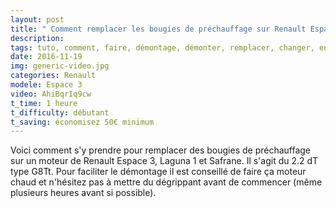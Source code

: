 ```yaml
---
layout: post
title: " Comment remplacer les bougies de préchauffage sur Renault Espace, Laguna, Safrane 2,2 dT "
description: 
tags: tuto, comment, faire, démontage, démonter, remplacer, changer, enlever, bougies, pré chauffage, renault, espace 3, safrane, laguna 1, moteur, dt, turbo diesel, G8Tt,
date: 2016-11-19 
img: generic-video.jpg
categories: Renault
modele: Espace 3
video: AhiBqrIq9cw
t_time: 1 heure
t_difficulty: débutant
t_saving: économisez 50€ minimum
---
```


Voici comment s'y prendre pour remplacer des bougies de préchauffage sur un moteur de Renault Espace 3, Laguna 1 et Safrane. Il s'agit du 2.2 dT type G8Tt.
Pour faciliter le démontage il est conseillé de faire ça moteur chaud et n'hésitez pas à mettre du dégrippant avant de commencer (même plusieurs heures avant si possible).